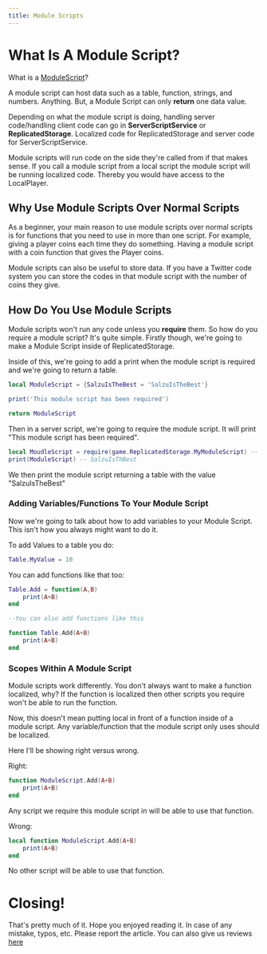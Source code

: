 ```yaml
---
title: Module Scripts
---
```


# What Is A Module Script?
What is a [ModuleScript](https://create.roblox.com/docs/education/coding-6/intro-to-module-scripts)?

A module script can host data such as a table, function, strings, and numbers. Anything. But, a Module Script can only **return** one data value.

Depending on what the module script is doing, handling server code/handling client code can go in **ServerScriptService** or **ReplicatedStorage**. Localized code for ReplicatedStorage and server code for ServerScriptService.

Module scripts will run code on the side they're called from if that makes sense. If you call a module script from a local script the module script will be running localized code. Thereby you would have access to the LocalPlayer.

## Why Use Module Scripts Over Normal Scripts
As a beginner, your main reason to use module scripts over normal scripts is for functions that you need to use in more than one script.
For example, giving a player coins each time they do something. Having a module script with a coin function that gives the Player coins.

Module scripts can also be useful to store data. If you have a Twitter code system you can store the codes in that module script with the number of coins they give.

 ## How Do You Use Module Scripts
Module scripts won't run any code unless you **require** them. So how do you require a module script? It's quite simple.
Firstly though, we're going to make a Module Script inside of ReplicatedStorage.


Inside of this, we're going to add a print when the module script is required and we're going to return a table.

```lua
local ModuleScript = {SalzuIsTheBest = 'SalzuIsTheBest'}

print('This module script has been required')

return ModuleScript
```

Then in a server script, we're going to require the module script. It will print "This module script has been required".

```lua
local MoudleScript = require(game.ReplicatedStorage.MyModuleScript) -- This module script has been required.
print(ModuleScript) -- SalzuIsThBest
```

 We then print the module script returning a table with the value "SalzuIsTheBest"

### Adding Variables/Functions To Your Module Script

 Now we're going to talk about how to add variables to your Module Script. This isn't how you always might want to do it.

To add Values to a table you do:

```lua
Table.MyValue = 10
```

You can add functions like that too:

```lua
Table.Add = function(A,B)
    print(A+B)
end

--You can also add functions like this

function Table.Add(A+B)
    print(A+B)
end
```

### Scopes Within A Module Script

Module scripts work differently. You don't always want to make a function localized, why? If the function is localized then other scripts you require won't be able to run the function. 

Now, this doesn't mean putting local in front of a function inside of a module script. Any variable/function that the module script only uses should be localized.

Here I'll be showing right versus wrong.

Right:

```lua
function ModuleScript.Add(A+B)
    print(A+B)
end
```

Any script we require this module script in will be able to use that function.

Wrong:

```lua
local function ModuleScript.Add(A+B)
    print(A+B)
end
```

No other script will be able to use that function.

# Closing!
That's pretty much of it. Hope you enjoyed reading it. In case of any mistake, typos, etc. Please report the article. You can also give us reviews [here](https://rodevs-helpers.github.io/Helpers-Documents/Others/Help_Us%21/)